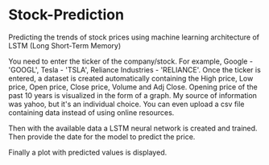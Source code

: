 # Stock-Prediction
Predicting the trends of stock prices using machine learning architecture of LSTM (Long Short-Term Memory)

You need to enter the ticker of the company/stock. For example, Google - 'GOOGL', Tesla - 'TSLA', Reliance Industries - 'RELIANCE'. Once the ticker is entered, a dataset is created automatically containing the High price, Low price, Open price, Close price, Volume and Adj Close. Opening price of the past 10 years is visualized in the form of a graph. My source of information was yahoo, but it's an individual choice. You can even upload a csv file containing data instead of using online resources.

Then with the available data a LSTM neural network is created and trained. Then provide the date for the model to predict the price.

Finally a plot with predicted values is displayed.
